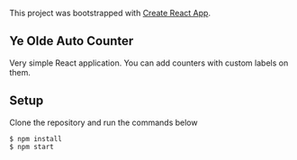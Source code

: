 This project was bootstrapped with [Create React App](https://github.com/facebookincubator/create-react-app).

## Ye Olde Auto Counter

Very simple React application. You can add counters with custom labels on them.

## Setup

Clone the repository and run the commands below

```
$ npm install
$ npm start
```
